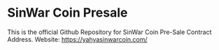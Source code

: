 # SinWar Coin Presale
This is the official Github Repository for SinWar Coin Pre-Sale Contract Address. 
Website: https://yahyasinwarcoin.com/
